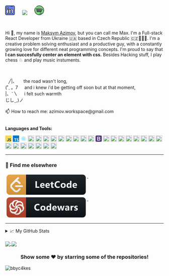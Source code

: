 <p align="left">
<a href="https://www.linkedin.com/in/maksym-azimov-770aa22aa/" target="_blank"><img height="30" src="https://raw.githubusercontent.com/AbhishekMaira10/AbhishekMaira10/master/linkedin.png?raw=true"></a>&nbsp;&nbsp;&nbsp;&nbsp;&nbsp;
<a href="https://www.instagram.com/bbycakeslovesnature/" target="_blank"><img height="30" src="https://upload.wikimedia.org/wikipedia/commons/a/a5/Instagram_icon.png"></a>&nbsp;&nbsp;&nbsp;&nbsp;&nbsp;
<a href="https://open.spotify.com/user/4m2f44n3a8hfcbxr5wem3gigb?si=08be8d7975d94fa9" target="_blank"><img height="30" src="https://raw.githubusercontent.com/AbhishekMaira10/AbhishekMaira10/master/Resources/png/spotify.png?raw=true"></a>&nbsp;&nbsp;&nbsp;&nbsp;&nbsp;
</p>

<br>


Hi 👋, my name is [Maksym Azimov](https://www.linkedin.com/in/maksym-azimov-770aa22aa), but you can call me Max. I'm a Full-stack React Developer from Ukraine 🇺🇦 based in Czech Republic 🇨🇿👨🏻‍💻. I'm a creative problem solving enthusiast and a productive guy, with a constantly growing love for different neat programming concepts. I'm proud to say that **I can succesfully center an element with css.** Besides Hacking stuff, I play chess ♘ and play music instuments.

<br>
<br>
⠀╱|、 ㅤ the road wasn't long,<br>
(˚ˎ 。7 ㅤ and i knew i'd be getting off soon but at that moment,<br>
|、˜〵 ㅤ i felt such warmth<br>
じしˍ,)ノ<br>
<br>
📫 How to reach me: azimov.workspace@gmail.com

 
 <br> 
 </br>

**Languages and Tools:**
<br>

<code><img height="20" src="https://raw.githubusercontent.com/github/explore/80688e429a7d4ef2fca1e82350fe8e3517d3494d/topics/javascript/javascript.png"></code>
<code><img height="20" src="https://raw.githubusercontent.com/github/explore/80688e429a7d4ef2fca1e82350fe8e3517d3494d/topics/typescript/typescript.png"></code>
<code><img height="20" src="https://raw.githubusercontent.com/github/explore/80688e429a7d4ef2fca1e82350fe8e3517d3494d/topics/react/react.png"></code>
<code><img height="20" width="20" src="https://cdn.simpleicons.org/nextdotjs/white" /></code>
<code><img height="20" width="20" src="https://cdn.simpleicons.org/express/white" /></code>
<code><img height="20" width="20" src="https://cdn.simpleicons.org/tailwindcss" /></code>
<code><img height="20" width="20" src="https://cdn.simpleicons.org/nodedotjs" /></code>
<code><img height="20" width="20" src="https://cdn.simpleicons.org/mongodb" /></code>
<code><img height="20" width="20" src="https://cdn.simpleicons.org/mysql/white" /></code>
<code><img height="20" width="20" src="https://cdn.simpleicons.org/visualstudiocode" /></code>
<code><img height="20" width="20" src="https://cdn.simpleicons.org/html5" /></code>
<code><img height="20" width="20" src="https://cdn.simpleicons.org/css3" /></code>
<code><img height = "20" src = "https://raw.githubusercontent.com/github/explore/80688e429a7d4ef2fca1e82350fe8e3517d3494d/topics/bootstrap/bootstrap.png"></code>
<code><img height="20" width="20" src="https://cdn.simpleicons.org/axios" /></code>
<code><img height="20" width="20" src="https://cdn.simpleicons.org/redux" /></code>
<code><img height="20" width="20" src="https://cdn.simpleicons.org/amazonaws/white" /></code>
<code><img height="20" width="20" src="https://cdn.simpleicons.org/headlessui" /></code>
<code><img height="20" width="20" src="https://cdn.simpleicons.org/cssmodules/white" /></code>
<code><img height="20" width="20" src="https://cdn.simpleicons.org/cloudinary" /></code>
<code><img height="20" width="20" src="https://cdn.simpleicons.org/ejs" /></code>
<code><img height="20" width="20" src="https://cdn.simpleicons.org/passport" /></code>
<code><img height="20" width="20" src="https://cdn.simpleicons.org/mapbox/white" /></code>
<code><img height="20" width="20" src="https://cdn.simpleicons.org/clerk" /></code>
<code><img height="20" width="20" src="https://cdn.simpleicons.org/shadcnui/white" /></code>
<code><img height="20" width="20" src="https://cdn.simpleicons.org/mongoose" /></code>
<code><img height="20" width="20" src="https://cdn.simpleicons.org/github/white" /></code>
<code><img height="20" width="20" src="https://cdn.simpleicons.org/git" /></code>
<code><img height="20" width="20" src="https://cdn.simpleicons.org/windowsterminal" /></code>


---
### 📢 Find me elsewhere

  
  <a href="https://leetcode.com/anthoniotheruiner/">
    <img src="https://raw.githubusercontent.com/AbhishekMaira10/AbhishekMaira10/master/Resources/svg/leetcode.svg" alt="leetcode" style="vertical-align:top; margin:4px">
  </a>&nbsp;&nbsp;&nbsp;

  <a href="https://www.codewars.com/users/bbycakes">
    <img src="https://raw.githubusercontent.com/AbhishekMaira10/AbhishekMaira10/master/Resources/svg/codewars.svg" alt="codewars" style="vertical-align:top; margin:4px">
  </a> &nbsp;&nbsp;&nbsp;
</p>

<hr>

<details>
<summary>📈 My GitHub Stats</summary>

<p align="center"> <img src="https://github-readme-stats.vercel.app/api?username=bbyc4kes&show_icons=true&theme=gotham" alt="bbyc4kes" />

</details>

</br>

<a href="https://github.com/bbyc4kes/car-catalog-NEXT.js" target="_blank">
  <img align="center" src="https://github-readme-stats.vercel.app/api/pin/?username=bbyc4kes&repo=car-catalog-NEXT.js&theme=dracula" />
</a>
<a href="https://github.com/bbyc4kes/campwithus" target="_blank">
 <img align="center" src="https://github-readme-stats.vercel.app/api/pin/?username=bbyc4kes&repo=campwithus&theme=dracula" />
</a>
<div align="center">

### Show some ❤️ by starring some of the repositories!
</div>
 <p align="left"> <img src="https://komarev.com/ghpvc/?username=bbyc4kes" alt="bbyc4kes" /> </p>
